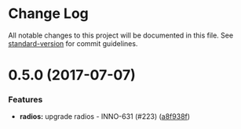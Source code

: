 # Change Log

All notable changes to this project will be documented in this file.
See [standard-version](https://github.com/conventional-changelog/standard-version) for commit guidelines.

<a name="0.5.0"></a>
# 0.5.0 (2017-07-07)


### Features

* **radios:** upgrade radios - INNO-631 (#223) ([a8f938f](https://github.com/ec-europa/europa-component-library/commit/a8f938f))
